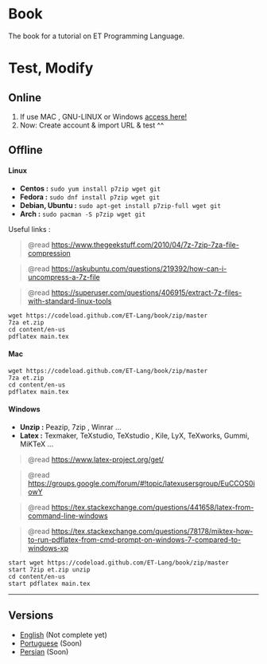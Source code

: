 # Book

The book for a tutorial on ET Programming Language.


# Test, Modify

## Online

1. If use MAC , GNU-LINUX or Windows [access here!](https://overleaf.com)
2. Now: Create account & import URL & test ^^

## Offline

#### **Linux**

- **Centos :** `sudo yum install p7zip wget git`
- **Fedora :** `sudo dnf install p7zip wget git`
- **Debian, Ubuntu :** `sudo apt-get install p7zip-full wget git`
- **Arch :**  `sudo pacman -S p7zip wget git`

Useful links :

> @read https://www.thegeekstuff.com/2010/04/7z-7zip-7za-file-compression

> @read https://askubuntu.com/questions/219392/how-can-i-uncompress-a-7z-file

> @read https://superuser.com/questions/406915/extract-7z-files-with-standard-linux-tools

```
wget https://codeload.github.com/ET-Lang/book/zip/master
7za et.zip 
cd content/en-us
pdflatex main.tex
```

#### **Mac**

```
wget https://codeload.github.com/ET-Lang/book/zip/master
7za et.zip 
cd content/en-us
pdflatex main.tex
```

#### **Windows**

- **Unzip :** Peazip, 7zip , Winrar ...
- **Latex :** Texmaker, TeXstudio, TeXstudio , Kile, LyX, TeXworks, Gummi, MiKTeX ...

> @read https://www.latex-project.org/get/

> @read https://groups.google.com/forum/#!topic/latexusersgroup/EuCCOS0iowY

> @read https://tex.stackexchange.com/questions/441658/latex-from-command-line-windows

> @read https://tex.stackexchange.com/questions/78178/miktex-how-to-run-pdflatex-from-cmd-prompt-on-windows-7-compared-to-windows-xp


```
start wget https://codeload.github.com/ET-Lang/book/zip/master
start 7zip et.zip unzip 
cd content/en-us
start pdflatex main.tex
```

------------

## Versions 

- [English](/content/en-us) (Not complete yet)
- [Portuguese](/content/pt-br) (Soon)
- [Persian](/content/fa-ir) (Soon)
